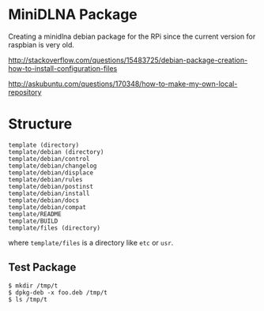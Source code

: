 # MiniDLNA Package

Creating a minidlna debian package for the RPi since the current version for raspbian is very old.

http://stackoverflow.com/questions/15483725/debian-package-creation-how-to-install-configuration-files

http://askubuntu.com/questions/170348/how-to-make-my-own-local-repository

# Structure

    template (directory)
    template/debian (directory)
    template/debian/control
    template/debian/changelog
    template/debian/displace
    template/debian/rules
    template/debian/postinst
    template/debian/install
    template/debian/docs
    template/debian/compat
    template/README
    template/BUILD
    template/files (directory)

where `template/files` is a directory like `etc` or `usr`.

## Test Package

    $ mkdir /tmp/t
    $ dpkg-deb -x foo.deb /tmp/t
    $ ls /tmp/t
